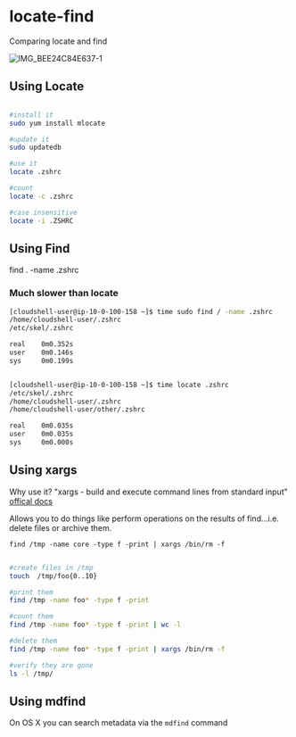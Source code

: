 # locate-find
Comparing locate and find

![IMG_BEE24C84E637-1](https://user-images.githubusercontent.com/58792/146679839-e515900e-7ae2-411d-9dc4-59b583b9a839.jpeg)



## Using Locate

```bash

#install it
sudo yum install mlocate

#update it
sudo updatedb

#use it
locate .zshrc

#count
locate -c .zshrc

#case insensitive
locate -i .ZSHRC
```

## Using Find

find . -name .zshrc

### Much slower than locate

```bash
[cloudshell-user@ip-10-0-100-158 ~]$ time sudo find / -name .zshrc
/home/cloudshell-user/.zshrc
/etc/skel/.zshrc

real    0m0.352s
user    0m0.146s
sys     0m0.199s


[cloudshell-user@ip-10-0-100-158 ~]$ time locate .zshrc
/etc/skel/.zshrc
/home/cloudshell-user/.zshrc
/home/cloudshell-user/other/.zshrc

real    0m0.035s
user    0m0.035s
sys     0m0.000s
```

## Using xargs

Why use it?  "xargs - build and execute command lines from standard input"
[offical docs](https://man7.org/linux/man-pages/man1/xargs.1.html)

Allows you to do things like perform operations on the results of find...i.e. delete files or archive them.

`find /tmp -name core -type f -print | xargs /bin/rm -f`

```bash

#create files in /tmp
touch  /tmp/foo{0..10}

#print them
find /tmp -name foo* -type f -print

#count them
find /tmp -name foo* -type f -print | wc -l

#delete them
find /tmp -name foo* -type f -print | xargs /bin/rm -f

#verify they are gone
ls -l /tmp/
```

## Using mdfind

On OS X you can search metadata via the `mdfind` command

